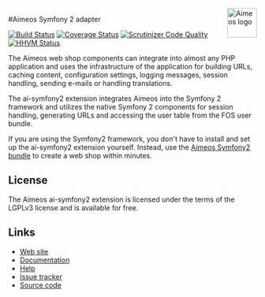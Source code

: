<a href="https://aimeos.org/">
    <img src="https://aimeos.org/fileadmin/template/icons/logo.png" alt="Aimeos logo" title="Aimeos" align="right" height="60" />
</a>

#Aimeos Symfony 2 adapter

[![Build Status](https://travis-ci.org/aimeos/ai-symfony2.png?branch=master)](https://travis-ci.org/aimeos/ai-symfony2)
[![Coverage Status](https://coveralls.io/repos/aimeos/ai-symfony2/badge.svg?branch=master)](https://coveralls.io/r/aimeos/ai-symfony2?branch=master)
[![Scrutinizer Code Quality](https://scrutinizer-ci.com/g/aimeos/ai-symfony2/badges/quality-score.png?b=master)](https://scrutinizer-ci.com/g/aimeos/ai-symfony2/?branch=master)
[![HHVM Status](http://hhvm.h4cc.de/badge/aimeos/ai-symfony2.svg)](http://hhvm.h4cc.de/package/aimeos/ai-symfony2)

The Aimeos web shop components can integrate into almost any PHP application and uses the infrastructure of the application for building URLs, caching content, configuration settings, logging messages, session handling, sending e-mails or handling translations.

The ai-symfony2 extension integrates Aimeos into the Symfony 2 framework and utilizes the native Symfony 2 components for session handling, generating URLs and accessing the user table from the FOS user bundle.

If you are using the Symfony2 framework, you don't have to install and set up the ai-symfony2 extension yourself. Instead, use the [Aimeos Symfony2 bundle](https://github.com/aimeos/aimeos-symfony2) to create a web shop within minutes.

## License

The Aimeos ai-symfony2 extension is licensed under the terms of the LGPLv3 license and is available for free.

## Links

* [Web site](https://aimeos.org/Symfony)
* [Documentation](https://aimeos.org/docs/Symfony)
* [Help](https://aimeos.org/help/symfony-bundle-f17/)
* [Issue tracker](https://github.com/aimeos/ai-symfony2/issues)
* [Source code](https://github.com/aimeos/ai-symfony2)

